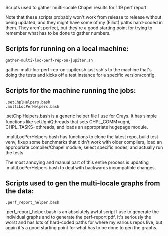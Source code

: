 Scripts used to gather multi-locale Chapel results for 1.19 perf report

Note that these scripts probably won't work from release to release without
being updated, and they might have some of my (Elliot) paths hard-coded in
them. They aren't perfect, but they're a good starting point for trying to
remember what has to be done to gather numbers.


Scripts for running on a local machine:
----------------------------------------
    gather-multi-loc-perf-rep-on-jupiter.sh

gather-multi-loc-perf-rep-on-jupiter.sh just ssh's to the machine that's doing
the tests and kicks off a test instance for a specific version/config.


Scripts for the machine running the jobs:
-----------------------------------------
    .setChplHelpers.bash
    .multiLocPerHelpers.bash

.setChplHelpers.bash is a generic helper file I use for Crays. It has simple
functions like setUgniQthreads that sets CHPL_COMM=ugni, CHPL_TASKS=qthreads,
and loads an appropriate hugepage module.

.multiLocPerHelpers.bash has functions to clone the latest repo, build
test-venv, fixup some benchmarks that didn't work with older compilers, load an
appropriate compiler/Chapel module, select specific nodes, and actually run the
tests

The most annoying and manual part of this entire process is updating
.multiLocPerHelpers.bash to deal with backwards incompatible changes.


Scripts used to gen the multi-locale graphs from the data:
----------------------------------------------------------
    .perf_report_helper.bash

.perf_report_helper.bash is an absolutely awful script I use to generate the
individual graphs and to generate the perf-report pdf. It's seriously the worst
and has lots of hard-coded paths for where my various repos live, but again
it's a good starting point for what has to be done to gen the graphs.
